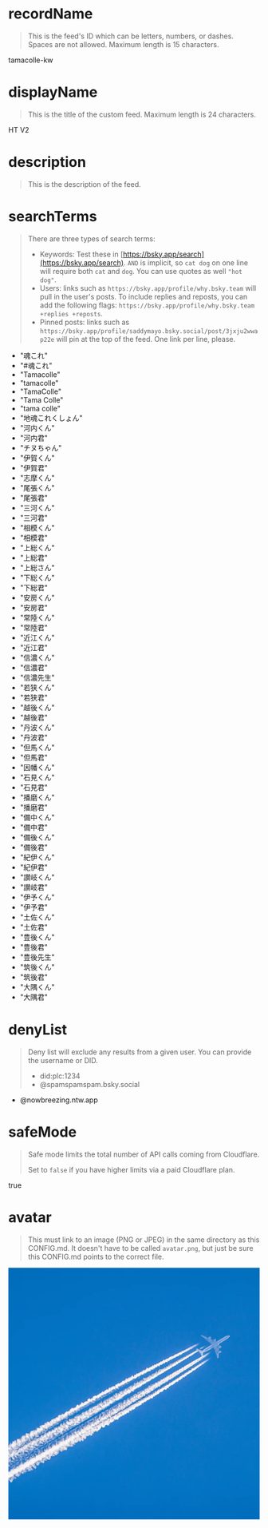 
# recordName

> This is the feed's ID which can be letters, numbers, or dashes. Spaces are not allowed. Maximum length is 15 characters.

tamacolle-kw

# displayName

> This is the title of the custom feed. Maximum length is 24 characters.

HT V2

# description

> This is the description of the feed.


# searchTerms

> There are three types of search terms:
>
> - Keywords: Test these in [https://bsky.app/search](https://bsky.app/search). `AND` is implicit, so `cat dog` on one line will require both `cat` and `dog`. You can use quotes as well `"hot dog"`.
> - Users: links such as `https://bsky.app/profile/why.bsky.team` will pull in the user's posts. To include replies and reposts, you can add the following flags: `https://bsky.app/profile/why.bsky.team +replies +reposts`.
> - Pinned posts: links such as `https://bsky.app/profile/saddymayo.bsky.social/post/3jxju2wwap22e` will pin at the top of the feed. One link per line, please.

- "魂これ"
- "#魂これ"
- "Tamacolle"
- "tamacolle"
- "TamaColle"
- "Tama Colle"
- "tama colle"
- "地魂これくしょん"
- "河内くん"
- "河内君"
- "チヌちゃん"
- "伊賀くん"
- "伊賀君"
- "志摩くん"
- "尾張くん"
- "尾張君"
- "三河くん"
- "三河君"
- "相模くん"
- "相模君"
- "上総くん"
- "上総君"
- "上総さん"
- "下総くん"
- "下総君"
- "安房くん"
- "安房君"
- "常陸くん"
- "常陸君"
- "近江くん"
- "近江君"
- "信濃くん"
- "信濃君"
- "信濃先生"
- "若狭くん"
- "若狭君"
- "越後くん"
- "越後君"
- "丹波くん"
- "丹波君"
- "但馬くん"
- "但馬君"
- "因幡くん"
- "石見くん"
- "石見君"
- "播磨くん"
- "播磨君"
- "備中くん"
- "備中君"
- "備後くん"
- "備後君"
- "紀伊くん"
- "紀伊君"
- "讃岐くん"
- "讃岐君"
- "伊予くん"
- "伊予君"
- "土佐くん"
- "土佐君"
- "豊後くん"
- "豊後君"
- "豊後先生"
- "筑後くん"
- "筑後君"
- "大隅くん"
- "大隅君"

# denyList

> Deny list will exclude any results from a given user. You can provide the username or DID.
>
> - did:plc:1234
> - @spamspamspam.bsky.social

- @nowbreezing.ntw.app

# safeMode

> Safe mode limits the total number of API calls coming from Cloudflare.
>
> Set to `false` if you have higher limits via a paid Cloudflare plan.

true

# avatar

> This must link to an image (PNG or JPEG) in the same directory as this CONFIG.md. It doesn't have to be called `avatar.png`, but just be sure this CONFIG.md points to the correct file.

![](avatar.png)
